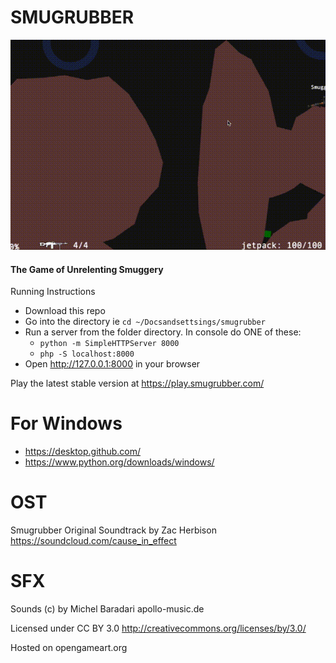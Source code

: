 # SMUGRUBBER
![Alpha Build Screencapture](https://github.com/frigginglorious/smugrubber/raw/master/img/screencap.gif)

#### The Game of Unrelenting Smuggery
Running Instructions
- Download this repo
- Go into the directory ie ```cd ~/Docsandsettsings/smugrubber```
- Run a server from the folder directory. In console do ONE of these:
  -  ``` python -m SimpleHTTPServer 8000 ```
  -  ``` php -S localhost:8000 ```
- Open http://127.0.0.1:8000 in your browser

Play the latest stable version at https://play.smugrubber.com/

For Windows
===========
* https://desktop.github.com/
* https://www.python.org/downloads/windows/

OST
===========
Smugrubber Original Soundtrack by Zac Herbison
https://soundcloud.com/cause_in_effect

SFX
===========
Sounds (c) by Michel Baradari apollo-music.de

Licensed under CC BY 3.0 http://creativecommons.org/licenses/by/3.0/

Hosted on opengameart.org
